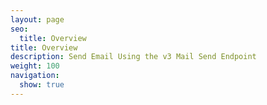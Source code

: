 ```yaml
---
layout: page
seo:
  title: Overview
title: Overview
description: Send Email Using the v3 Mail Send Endpoint
weight: 100
navigation:
  show: true
---
```


